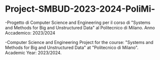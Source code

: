 # Project-SMBUD-2023-2024-PoliMi-
-Progetto di Computer Science and Engineering per il corso di "Systems and Methods for Big and Unstructured Data" al Politecnico di Milano.
Anno Accademico: 2023/2024

-Computer Science and Engineering Project for the course: "Systems and Methods for Big and Unstructured Data" at "Politecnico di Milano".
Academic Year: 2023/2024.
